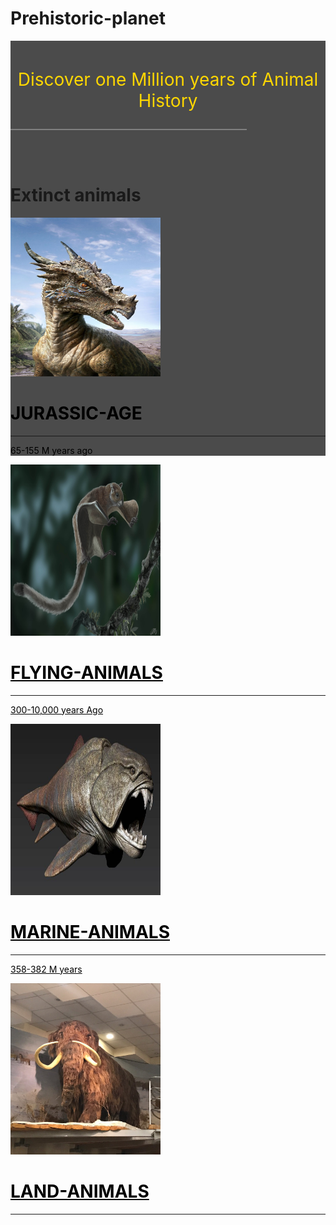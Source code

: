 # Prehistoric-planet



 <div style="background-color: rgba(0, 0, 0, 0.7);">
    <br>
    <p style="color: #ffd700; text-align: center; border-radius: 4px; font-size: 200%;">Discover one Million years of Animal History</p>
    <hr style="height: 2px; width: 75%; border-width: 0; color: gray; background-color: gray">
    <br><br>
    <h1>Extinct animals</h1>

 <a href="https://yashchitroda.github.io/Prehistoric-planet/category/jurassic.html" style="color: black; text-decoration: none;">
        <img src="images/Dino/dracorex.jpg" class="i" height="254" width="240">
        <h1>JURASSIC-AGE</h1>
        <hr>
        <p class="price">65-155 M years ago</p>
      </div>
    </a>

  <a href="https://yashchitroda.github.io/Prehistoric-planet/category/flying.html" style="color: black;">
  <img src="images/Birds/flyingsquirell.jpg" class="i" height="274" width="240">
  <h1>FLYING-ANIMALS</h1>
  <hr>
  <p class="price">300-10,000 years Ago</p>
</div>
</a>
  
  <a href="https://yashchitroda.github.io/Prehistoric-planet/category/marine%20animals.html"  style="color: black;">
  <img src="images/Marine/Dunkleosteus.jpg" class="i" height="274" width="240">
  <h1>MARINE-ANIMALS</h1>
  <hr>
  <p class="price">358-382 M years</p></div></a>

<a href="https://yashchitroda.github.io/Prehistoric-planet/category/animals.html"  style="color: black;">
  <img src="images/Animals/mammoth.jpg" class="i" height="274" width="240">
  <h1>LAND-ANIMALS</h1>
  <hr>
